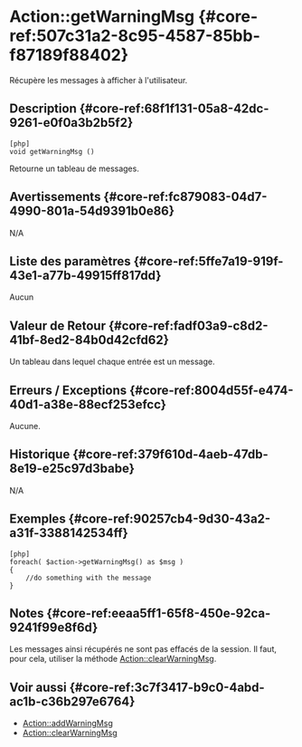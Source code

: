 # Action::getWarningMsg {#core-ref:507c31a2-8c95-4587-85bb-f87189f88402}

<div class="short-description">
Récupère les messages à afficher à l'utilisateur.
</div>

## Description  {#core-ref:68f1f131-05a8-42dc-9261-e0f0a3b2b5f2}

    [php]
    void getWarningMsg ()

Retourne un tableau de messages.

## Avertissements {#core-ref:fc879083-04d7-4990-801a-54d9391b0e86}

N/A

## Liste des paramètres  {#core-ref:5ffe7a19-919f-43e1-a77b-49915ff817dd}

Aucun


## Valeur de Retour  {#core-ref:fadf03a9-c8d2-41bf-8ed2-84b0d42cfd62}

Un tableau dans lequel chaque entrée est un message.

## Erreurs / Exceptions  {#core-ref:8004d55f-e474-40d1-a38e-88ecf253efcc}

Aucune.

## Historique  {#core-ref:379f610d-4aeb-47db-8e19-e25c97d3babe}

N/A

## Exemples {#core-ref:90257cb4-9d30-43a2-a31f-3388142534ff}


    [php]
    foreach( $action->getWarningMsg() as $msg )
    {
        //do something with the message
    }

## Notes  {#core-ref:eeaa5ff1-65f8-450e-92ca-9241f99e8f6d}

Les messages ainsi récupérés ne sont pas effacés de la session.
Il faut, pour cela, utiliser la méthode [Action::clearWarningMsg][core-ref:action::clearWarningMsg].

## Voir aussi  {#core-ref:3c7f3417-b9c0-4abd-ac1b-c36b297e6764}

-   [Action::addWarningMsg][core-ref:action::addWarningMsg]
-   [Action::clearWarningMsg][core-ref:action::clearWarningMsg]

<!-- links -->
[core-ref:action::addWarningMsg]: #core-ref:4ee92978-bed2-4c2a-8e1a-04d37b1a3328
[core-ref:action::clearWarningMsg]: #core-ref:24e1d741-daf8-40e5-95bb-86846e0a1a6a